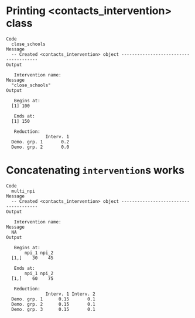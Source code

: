 # Printing <contacts_intervention> class

    Code
      close_schools
    Message
      -- Created <contacts_intervention> object --------------------------------------
    Output
      
       Intervention name: 
    Message
      "close_schools"
    Output
      
       Begins at: 
      [1] 100
      
       Ends at: 
      [1] 150
      
       Reduction: 
                   Interv. 1
      Demo. grp. 1       0.2
      Demo. grp. 2       0.0

# Concatenating `intervention`s works

    Code
      multi_npi
    Message
      -- Created <contacts_intervention> object --------------------------------------
    Output
      
       Intervention name: 
    Message
      NA
    Output
      
       Begins at: 
           npi_1 npi_2
      [1,]    30    45
      
       Ends at: 
           npi_1 npi_2
      [1,]    60    75
      
       Reduction: 
                   Interv. 1 Interv. 2
      Demo. grp. 1      0.15       0.1
      Demo. grp. 2      0.15       0.1
      Demo. grp. 3      0.15       0.1

